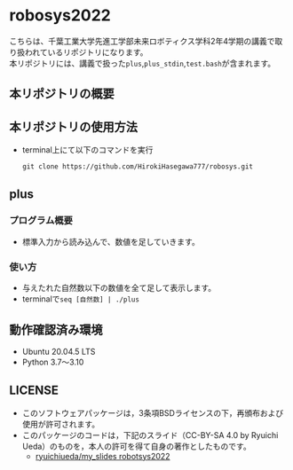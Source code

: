 # robosys2022
こちらは、千葉工業大学先進工学部未来ロボティクス学科2年4学期の講義で取り扱われているリポジトリになります。  
本リポジトリには、講義で扱った`plus`,`plus_stdin`,`test.bash`が含まれます。 

## 本リポジトリの概要

## 本リポジトリの使用方法
* terminal上にて以下のコマンドを実行  
  ```
  git clone https://github.com/HirokiHasegawa777/robosys.git
  ```
## plus
### プログラム概要
* 標準入力から読み込んで、数値を足していきます。  
### 使い方
* 与えたれた自然数以下の数値を全て足して表示します。  
* terminalで`seq [自然数] | ./plus`  

## 動作確認済み環境
* Ubuntu 20.04.5 LTS
* Python 3.7〜3.10
## LICENSE
* このソフトウェアパッケージは，3条項BSDライセンスの下，再頒布および使用が許可されます。  
* このパッケージのコードは，下記のスライド（CC-BY-SA 4.0 by Ryuichi Ueda）のものを，本人の許可を得て自身の著作としたものです。  
  * [ryuichiueda/my_slides robotsys2022](https://github.com/ryuichiueda/my_slides/tree/master/robosys_2022)